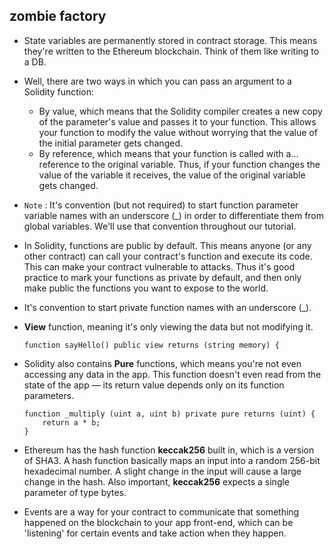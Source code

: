 ## zombie factory

- State variables are permanently stored in contract storage. This means they're written to the Ethereum blockchain. Think of them like writing to a DB.
- Well, there are two ways in which you can pass an argument to a Solidity function:

    - By value, which means that the Solidity compiler creates a new copy of the parameter's value and passes it to your function. This allows your function to modify the value without worrying that the value of the initial parameter gets changed.
    - By reference, which means that your function is called with a... reference to the original variable. Thus, if your function changes the value of the variable it receives, the value of the original variable gets changed.
- ```Note``` : It's convention (but not required) to start function parameter variable names with an underscore (_) in order to differentiate them from global variables. We'll use that convention throughout our tutorial.
- In Solidity, functions are public by default. This means anyone (or any other contract) can call your contract's function and execute its code. This can make your contract vulnerable to attacks. Thus it's good practice to mark your functions as private by default, and then only make public the functions you want to expose to the world.
- It's convention to start private function names with an underscore (_).
- **View** function, meaning it's only viewing the data but not modifying it.
    ```
    function sayHello() public view returns (string memory) {
    ```
- Solidity also contains **Pure** functions, which means you're not even accessing any data in the app. This function doesn't even read from the state of the app — its return value depends only on its function parameters.
    ```
    function _multiply (uint a, uint b) private pure returns (uint) {
        return a * b;
    }
    ```
- Ethereum has the hash function **keccak256** built in, which is a version of SHA3. A hash function basically maps an input into a random 256-bit hexadecimal number. A slight change in the input will cause a large change in the hash. Also important, **keccak256** expects a single parameter of type bytes.
- Events are a way for your contract to communicate that something happened on the blockchain to your app front-end, which can be 'listening' for certain events and take action when they happen.